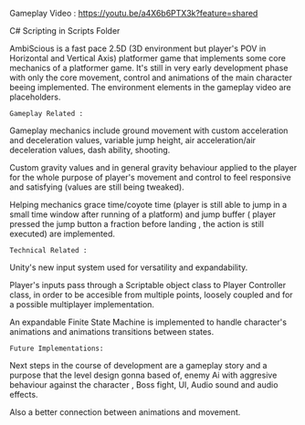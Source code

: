 Gameplay Video : https://youtu.be/a4X6b6PTX3k?feature=shared

C# Scripting in Scripts Folder

AmbiScious is a fast pace 2.5D (3D environment but player's POV in Horizontal and Vertical Axis) platformer game that implements some core mechanics of a platformer game.
It's still in very early development phase with only the core movement, control and animations of the main character beeing implemented. The environment elements in the gameplay video are placeholders. 

    Gameplay Related : 

Gameplay mechanics include ground movement with custom acceleration and deceleration values, variable jump height, air acceleration/air deceleration values, dash ability, shooting.

Custom gravity values and in general gravity behaviour  applied to the player for the whole purpose of player's movement and control to feel responsive and satisfying (values are still being tweaked).

Helping mechanics grace time/coyote time (player is still able to jump in a small time window after running of a platform) and jump buffer ( player pressed the jump button a fraction before landing , the action is still executed)  are implemented.

    Technical Related : 

Unity's new input system used for versatility and expandability.

Player's inputs pass through a Scriptable object class to Player Controller class, in order to be accesible from multiple points, loosely coupled and for a possible multiplayer implementation. 

An expandable Finite State Machine is implemented to handle character's animations and animations transitions between states. 

    Future Implementations: 

Next steps in the course of development are a gameplay story and a purpose that the level design gonna based of, enemy Ai with aggresive behaviour against the character , Boss fight, UI, Audio sound and audio effects.

Also a better connection between animations and movement. 
